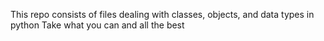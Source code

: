 This repo consists of files dealing with classes, objects, and data types in python
Take what you can and all the best
